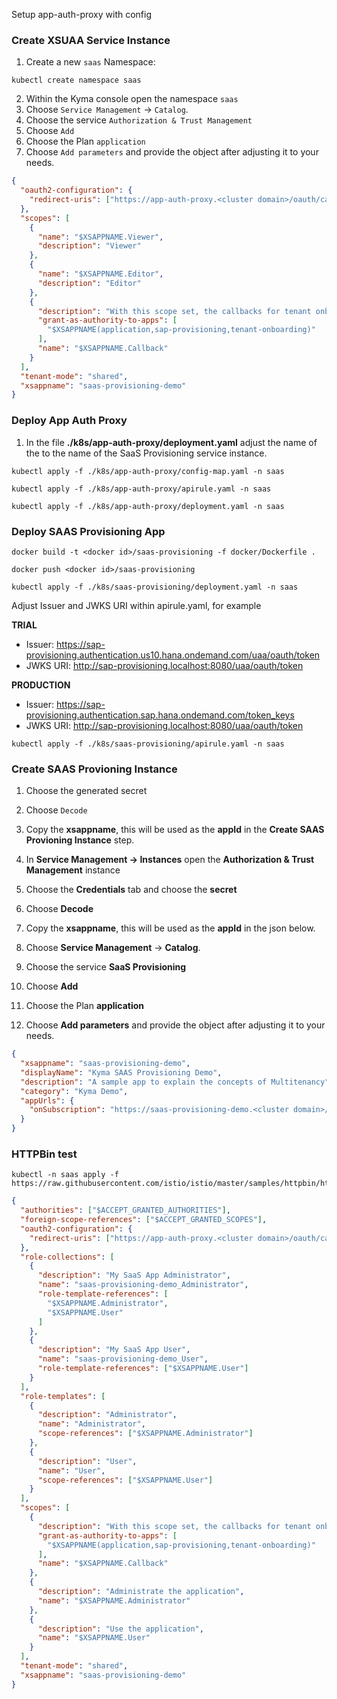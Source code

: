 Setup app-auth-proxy with config

### Create XSUAA Service Instance

1. Create a new `saas` Namespace:

```shell script
kubectl create namespace saas
```

2. Within the Kyma console open the namespace `saas`
3. Choose `Service Management` -> `Catalog`.
4. Choose the service `Authorization & Trust Management`
5. Choose `Add`
6. Choose the Plan `application`
7. Choose `Add parameters` and provide the object after adjusting it to your needs.

```json
{
  "oauth2-configuration": {
    "redirect-uris": ["https://app-auth-proxy.<cluster domain>/oauth/callback"]
  },
  "scopes": [
    {
      "name": "$XSAPPNAME.Viewer",
      "description": "Viewer"
    },
    {
      "name": "$XSAPPNAME.Editor",
      "description": "Editor"
    },
    {
      "description": "With this scope set, the callbacks for tenant onboarding, offboarding and getDependencies can be called.",
      "grant-as-authority-to-apps": [
        "$XSAPPNAME(application,sap-provisioning,tenant-onboarding)"
      ],
      "name": "$XSAPPNAME.Callback"
    }
  ],
  "tenant-mode": "shared",
  "xsappname": "saas-provisioning-demo"
}
```

### Deploy App Auth Proxy

1. In the file **./k8s/app-auth-proxy/deployment.yaml** adjust the name of the <Service Instance Name> to the name of the SaaS Provisioning service instance.

```shell script
kubectl apply -f ./k8s/app-auth-proxy/config-map.yaml -n saas
```

```shell script
kubectl apply -f ./k8s/app-auth-proxy/apirule.yaml -n saas
```

```shell script
kubectl apply -f ./k8s/app-auth-proxy/deployment.yaml -n saas
```

### Deploy SAAS Provisioning App

```shell script
docker build -t <docker id>/saas-provisioning -f docker/Dockerfile .
```

```shell script
docker push <docker id>/saas-provisioning
```

```shell script
kubectl apply -f ./k8s/saas-provisioning/deployment.yaml -n saas
```

Adjust Issuer and JWKS URI within apirule.yaml, for example

**TRIAL**

- Issuer: https://sap-provisioning.authentication.us10.hana.ondemand.com/uaa/oauth/token
- JWKS URI: http://sap-provisioning.localhost:8080/uaa/oauth/token

**PRODUCTION**

- Issuer: https://sap-provisioning.authentication.sap.hana.ondemand.com/token_keys
- JWKS URI: http://sap-provisioning.localhost:8080/uaa/oauth/token

```shell script
kubectl apply -f ./k8s/saas-provisioning/apirule.yaml -n saas
```

### Create SAAS Provioning Instance

1. Choose the generated secret
2. Choose `Decode`
3. Copy the **xsappname**, this will be used as the **appId** in the **Create SAAS Provioning Instance** step.

4. In **Service Management -> Instances** open the **Authorization & Trust Management** instance
5. Choose the **Credentials** tab and choose the **secret**
6. Choose **Decode**
7. Copy the **xsappname**, this will be used as the **appId** in the json below.
8. Choose **Service Management** -> **Catalog**.
9. Choose the service **SaaS Provisioning**
10. Choose **Add**
11. Choose the Plan **application**
12. Choose **Add parameters** and provide the object after adjusting it to your needs.

```json
{
  "xsappname": "saas-provisioning-demo",
  "displayName": "Kyma SAAS Provisioning Demo",
  "description": "A sample app to explain the concepts of Multitenancy",
  "category": "Kyma Demo",
  "appUrls": {
    "onSubscription": "https://saas-provisioning-demo.<cluster domain>/callback/v1.0/tenants/{tenantId}"
  }
}
```

### HTTPBin test

```shell script
kubectl -n saas apply -f https://raw.githubusercontent.com/istio/istio/master/samples/httpbin/httpbin.yaml
```

```json
{
  "authorities": ["$ACCEPT_GRANTED_AUTHORITIES"],
  "foreign-scope-references": ["$ACCEPT_GRANTED_SCOPES"],
  "oauth2-configuration": {
    "redirect-uris": ["https://app-auth-proxy.<cluster domain>/oauth/callback"]
  },
  "role-collections": [
    {
      "description": "My SaaS App Administrator",
      "name": "saas-provisioning-demo_Administrator",
      "role-template-references": [
        "$XSAPPNAME.Administrator",
        "$XSAPPNAME.User"
      ]
    },
    {
      "description": "My SaaS App User",
      "name": "saas-provisioning-demo_User",
      "role-template-references": ["$XSAPPNAME.User"]
    }
  ],
  "role-templates": [
    {
      "description": "Administrator",
      "name": "Administrator",
      "scope-references": ["$XSAPPNAME.Administrator"]
    },
    {
      "description": "User",
      "name": "User",
      "scope-references": ["$XSAPPNAME.User"]
    }
  ],
  "scopes": [
    {
      "description": "With this scope set, the callbacks for tenant onboarding, offboarding and getDependencies can be called.",
      "grant-as-authority-to-apps": [
        "$XSAPPNAME(application,sap-provisioning,tenant-onboarding)"
      ],
      "name": "$XSAPPNAME.Callback"
    },
    {
      "description": "Administrate the application",
      "name": "$XSAPPNAME.Administrator"
    },
    {
      "description": "Use the application",
      "name": "$XSAPPNAME.User"
    }
  ],
  "tenant-mode": "shared",
  "xsappname": "saas-provisioning-demo"
}
```
